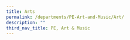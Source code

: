 ```yaml
---
title: Arts
permalink: /departments/PE-Art-and-Music/Art/
description: ""
third_nav_title: PE, Art & Music
---
```

